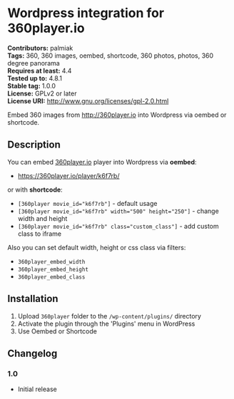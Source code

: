 # Wordpress integration for 360player.io #
**Contributors:** palmiak  
**Tags:** 360, 360 images, oembed, shortcode, 360 photos, photos, 360 degree panorama  
**Requires at least:** 4.4  
**Tested up to:** 4.8.1  
**Stable tag:** 1.0.0  
**License:** GPLv2 or later  
**License URI:** http://www.gnu.org/licenses/gpl-2.0.html  

Embed 360 images from http://360player.io into Wordpress via oembed or shortcode.

## Description ##

You can embed [360player.io](http://360player.io) player into Wordpress via **oembed**:
- https://360player.io/player/k6f7rb/

or with **shortcode**:
- `[360player movie_id="k6f7rb"]` - default usage
- `[360player movie_id="k6f7rb" width="500" height="250"]` - change width and height
- `[360player movie_id="k6f7rb" class="custom_class"]` - add custom class to iframe

Also you can set default width, height or css class via filters:
- `360player_embed_width`
- `360player_embed_height`
- `360player_embed_class`

## Installation ##

1. Upload `360player` folder to the `/wp-content/plugins/` directory
2. Activate the plugin through the 'Plugins' menu in WordPress
3. Use Oembed or Shortcode

## Changelog ##

### 1.0 ###
* Initial release
